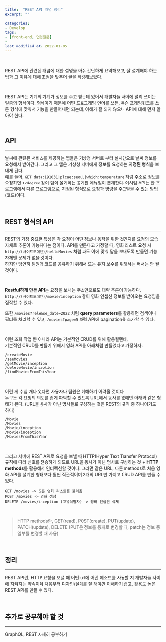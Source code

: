 ```yaml
---
title:  "REST API 개념 정리"
excerpt: ""

categories:
- Develop
tags:
- [front-end, 면접질문]
- 
last_modified_at: 2022-01-05
---
```


<br>

REST API에 관련된 개념에 대한 설명을 아주 간단하게 요약해보고, 잘 설계해야 하는 팁과 그 이유에 대해 초점을 맞추어 글을 작성해보았다. 

<br>

REST API는 기계와 기계가 정보를 주고 받는데 있어서 개발자들 사이에 널리 쓰이는 일종의 형식이다. 형식이기 때문에 어떤 프로그래밍 언어를 쓰든, 무슨 프레임워크를 쓰든 형식에 맞춰서 기능을 만들어내면 되는데, 이해가 잘 되지 않으니 API에 대해 먼저 알아야 한다.

<br>

## API
---
날씨에 관련된 서비스를 제공하는 앱들은 기상청 서버로 부터 실시간으로 날씨 정보를 요청해서 받아간다. 그리고 그 앱은 기상청 서버에게 정보를 요청하는 **지정된 형식**을 보내게 된다. <br>
예를 들어, `GET data:191031|plcae:seoul|which:temperature` 처럼 주소로 정보를 요청하면 `17degree` 같이 답이 올거라는 공개된 메뉴얼이 존재한다.
이처럼 API는 한 프로그램에서 다른 프로그램으로, 지정된 형식으로 요청과 명령을 주고받을 수 있는 방법(코드)이다.

<br>

## REST 형식의 API
---
REST의 가장 중요한 특성은 각 요청이 어떤 정보나 동작을 위한 것인지를 요청의 모습 자체로 추론이 가능하다는 점이다. API를 만든다고 가정할 때, 영화 리스트 요청 시 `http://(사이트도메인)/helloMovies` 처럼 짜도 이에 맞춰 답을 보내도록 만들면 기능 자체엔 문제가 없을 것이다. <br> 하지만 당연히 팀원과 코드를 공유하기 위해서 또는 유지 보수를 위해서는 써서는 안 될 것이다.

<br>

**Restful하게 만든 API**는 요청을 보내는 주소만으로도 대략 추론이 가능하다. 
`http://(사이트도메인)/movie/inception` 같이 영화 인셉션 정보를 받아오는 요청임을 짐작할 수 있다. 

또한 `/movies?release_date=2022` 처럼 **query parameters**를 활용하면 검색이나 필터를 처리할 수 있고, `/movies?page=5` 처럼 API에 pagination을 추가할 수 있다.

<br>

이런 조회 작업 뿐 아니라 API는 기본적인 CRUD를 위해 활용될텐데,  
기본적인 CRUD를 만들기 위해서 영화 API를 아래처럼 만들었다고 가정하자.
```
/createMovie
/seeMovies
/getMovie/inception
/deleteMovie/inception
/findMoviesFromThisYear 
``` 

<br>

이런 게 수십 개나 있다면 사용자나 팀원은 이해하기 어려울 것이다. <br> 
누구든 각 요청의 의도를 쉽게 파악할 수 있도록 URL에서 동사를 없애면 아래와 같은 형태가 된다. (URL을 동사가 아닌 명사들로 구성하는 것은 REST의 규칙 중 하나이기도 하다)
```
/Movie
/Movies
/Movie/inception
/Movie/inception
/MoviesFromThisYear 
```

<br>

그리고 서버에 REST API로 요청을 보낼 때 HTTP(Hyper Text Transfer Protocol) 규칙에 따라 신호를 전송하게 되므로 URL을 동사가 아닌 명사로 구성하는 것 + **HTTP methods**를 활용해서 인터랙션할 것이다. 그러면 같은 URL, 다른 methods로 처음 영화 API를 설계한 형태보다 훨씬 직관적이며 2개의 URL만 가지고 CRUD API를 만들 수 있다.

```
GET /movies -> 모든 영화 리스트를 불러옴
POST /movies -> 영화 생성
DELETE /movies/inception (고유식별자) -> 영화 인셉션 삭제
```

<br>


> HTTP methods란, GET(read), POST(create), PUT(update), PATCH(update), DELETE (PUT은 정보를 통째로 변경할 때, patch는 정보 중 일부를 변경할 때 사용) 

<br>

## 정리
---
REST API란, HTTP 요청을 보낼 때 어떤 url에 어떤 메소드를 사용할 지 개발자들 사이에 지켜지는 약속이며 처음부터 디자인/설계를 잘 해야만 이해하기 쉽고, 활용도 높은 REST API를 만들 수 있다.

<br>

## 추가로 공부해야 할 것
---
GraphQL, REST 자세히 공부하기